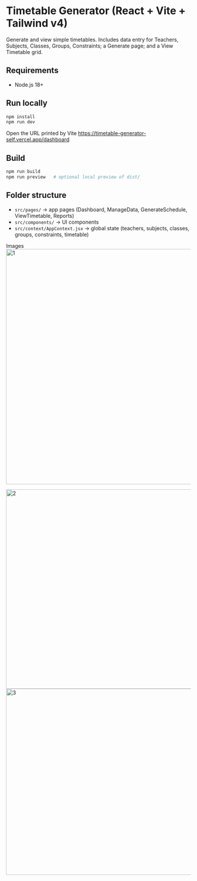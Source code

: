 # Timetable Generator (React + Vite + Tailwind v4)

Generate and view simple timetables. Includes data entry for Teachers, Subjects, Classes, Groups, Constraints; a Generate page; and a View Timetable grid.

## Requirements
- Node.js 18+

## Run locally
```bash
npm install
npm run dev
```
Open the URL printed by Vite https://timetable-generator-self.vercel.app/dashboard

## Build
```bash
npm run build
npm run preview   # optional local preview of dist/
```


## Folder structure
- `src/pages/` → app pages (Dashboard, ManageData, GenerateSchedule, ViewTimetable, Reports)
- `src/components/` → UI components
- `src/context/AppContext.jsx` → global state (teachers, subjects, classes, groups, constraints, timetable)

Images 
<img width="1677" height="641" alt="1" src="https://github.com/user-attachments/assets/01d9242d-a719-428a-9f8f-12cabf13c2af" />

<img width="1582" height="543" alt="2" src="https://github.com/user-attachments/assets/479515a6-a998-40c2-9a3a-7112d7da8297" />

<img width="1555" height="507" alt="3" src="https://github.com/user-attachments/assets/5e7c48d7-0186-4172-8326-a04d3f527620" />



